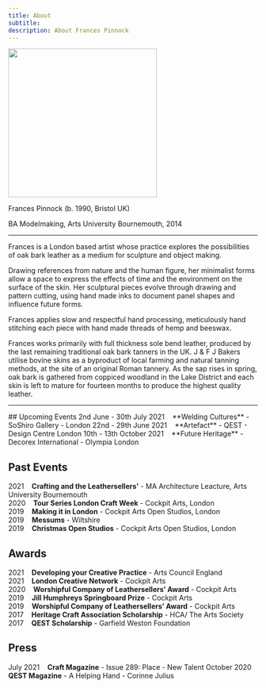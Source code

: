 ```yaml
---
title: About
subtitle: 
description: About Frances Pinnock
---
```


<img src="/images/new/about/portrait.jpg" width="300">

Frances Pinnock (b. 1990, Bristol UK) 

BA Modelmaking, Arts University Bournemouth, 2014 

<hr />

Frances is a London based artist whose practice explores the possibilities of oak bark leather as a medium for sculpture and object making.

Drawing references from nature and the human figure, her minimalist forms allow a space to express the effects of time and the environment on the surface of the skin. Her sculptural pieces evolve through drawing and pattern cutting, using hand made inks to document panel shapes and influence future forms.

Frances applies slow and respectful hand processing, meticulously hand stitching each piece with hand made threads of hemp and beeswax. 


Frances works primarily with full thickness sole bend leather, produced by the last remaining traditional oak bark tanners in the UK. J & F J Bakers utilise bovine skins as a byproduct of local farming and natural tanning methods, at the site of an original Roman tannery. As the sap rises in spring, oak bark is gathered from coppiced woodland in the Lake District and each skin is left to mature for fourteen months to produce the highest quality leather.

 

<hr />
## Upcoming Events
2nd June - 30th July 2021&nbsp;&nbsp;&nbsp; **Welding Cultures** - SoShiro Gallery -  London  
22nd - 29th June 2021&nbsp;&nbsp;&nbsp; **Artefact** - QEST - Design Centre London 
10th - 13th October 2021&nbsp;&nbsp;&nbsp; **Future Heritage** - Decorex International - Olympia London

## Past Events
2021&nbsp;&nbsp;&nbsp; **Crafting and the Leathersellers'** - MA Architecture Leacture, Arts University Bournemouth  
2020&nbsp;&nbsp;&nbsp; **Tour Series London Craft Week** - Cockpit Arts, London  
2019&nbsp;&nbsp;&nbsp; **Making it in London** - Cockpit Arts Open Studios, London  
2019&nbsp;&nbsp;&nbsp; **Messums** - Wiltshire  
2019&nbsp;&nbsp;&nbsp; **Christmas Open Studios** - Cockpit Arts Open Studios, London  

## Awards 
2021&nbsp;&nbsp;&nbsp; **Developing your Creative Practice** - Arts Council England  
2021&nbsp;&nbsp;&nbsp; **London Creative Network** - Cockpit Arts  
2020&nbsp;&nbsp;&nbsp; **Worshipful Company of Leathersellers’ Award** - Cockpit Arts  
2019&nbsp;&nbsp;&nbsp; **Jill Humphreys Springboard Prize** - Cockpit Arts  
2019&nbsp;&nbsp;&nbsp; **Worshipful Company of Leathersellers’ Award** - Cockpit Arts  
2017&nbsp;&nbsp;&nbsp; **Heritage Craft Association Scholarship** - HCA/ The Arts Society  
2017&nbsp;&nbsp;&nbsp; **QEST Scholarship** - Garfield Weston Foundation  

## Press
July 2021&nbsp;&nbsp;&nbsp; **Craft Magazine** - Issue 289: Place - New Talent 
October 2020&nbsp;&nbsp;&nbsp; **QEST Magazine** - A Helping Hand - Corinne Julius 
